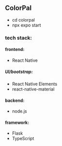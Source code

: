 ## ColorPal

- cd colorpal
- npx expo start

### tech stack:

#### frontend:

- React Native

##### UI/bootstrap:

- React Native Elements
- react-native-material

#### backend:

- node.js

#### framework:

- Flask
- TypeScript
